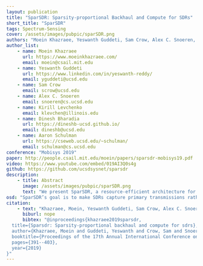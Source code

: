 ```yaml
---
layout: publication
title: "SparSDR: Sparsity-proportional Backhaul and Compute for SDRs"
short_title: "SparSDR"
tags: Spectrum-Sensing
cover: /assets/images/pubpic/sparSDR.png
authors: "Moein Khazraee, Yeswanth Guddeti, Sam Crow, Alex C. Snoeren, Kirill Levchenko, Dinesh Bharadia, Aaron Schulman"
author_list:
    - name: Moein Khazraee
      url: https://www.moeinkhazraee.com/
      email: moein@csail.mit.edu
    - name: Yeswanth Guddeti
      url: https://www.linkedin.com/in/yeswanth-reddy/
      email: yguddeti@ucsd.edu
    - name: Sam Crow
      email: scrow@ucsd.edu
    - name: Alex C. Snoeren
      email: snoeren@cs.ucsd.edu
    - name: Kirill Levchenko
      email: klevchen@illinois.edu
    - name: Dinesh Bharadia
      url: https://dineshb-ucsd.github.io/
      email: dineshb@ucsd.edu
    - name: Aaron Schulman
      url: https://cseweb.ucsd.edu/~schulman/
      email: schulman@cs.ucsd.edu
conference: "Mobisys 2019"
paper: http://people.csail.mit.edu/moein/papers/sparsdr-mobisys19.pdf
video: https://www.youtube.com/embed/019AI3Q0s4g
github: https://github.com/ucsdsysnet/sparsdr
description:
    - title: Abstract
      image: /assets/images/pubpic/sparSDR.png
      text: "We present SparSDR, a resource-efficient architecture for softwaredefined radios whose backhaul bandwidth and compute power requirements scale in inverse proportion to the sparsity (in time and frequency) of the signals received. SparSDR requires dramatically fewer resources than existing approaches to process many popular protocols while retaining both flexibility and fidelity. We demonstrate that our approach has negligible impact on signal quality, receiver sensitivity, and processing latency. The SparSDR architecture makes it possible to capture signals across bandwidths far wider than the capacity of a radio’s backhaul through the addition of lightweight frontend processing and corresponding backend reconstruction to restore the signals to their original sample rate. We employ SparSDR to develop two wideband applications running on a USRP N210 and a Raspberry Pi 3+: an IoT sniffer that scans 100 MHz of bandwidth and decodes received BLE packets, and a wideband Cloud SDR receiver that requires only residential-class Internet uplink capacity. We show that our SparSDR implementation fits in the constrained resources of popular low-cost SDR platforms, such as the AD Pluto."
osd: "SparSDR’s goal is to make SDRs capture primary transmissions rather than entire channels. While a Full-capture SDR always backhauls data at a fixed rate, SparSDR takes advantage of frequency-time signal sparsity to scale the backhaul rate linearly with the actual occupancy of the channels observed. This allows SparSDR to backhaul more than 100 MHz of bandwidth over a backhaul where a Full-capture SDR could do less than 25 MHz."
citation:
    - text: "Khazraee, Moein, Yeswanth Guddeti, Sam Crow, Alex C. Snoeren, Kirill Levchenko, Dinesh Bharadia, and Aaron Schulman. \"Sparsdr: Sparsity-proportional backhaul and compute for sdrs.\" In Proceedings of the 17th Annual International Conference on Mobile Systems, Applications, and Services, pp. 391-403. 2019."
      biburl: nope
      bibtex: "@inproceedings{khazraee2019sparsdr,
  title={Sparsdr: Sparsity-proportional backhaul and compute for sdrs},
  author={Khazraee, Moein and Guddeti, Yeswanth and Crow, Sam and Snoeren, Alex C and Levchenko, Kirill and Bharadia, Dinesh and Schulman, Aaron},
  booktitle={Proceedings of the 17th Annual International Conference on Mobile Systems, Applications, and Services},
  pages={391--403},
  year={2019}
}"
---
```


